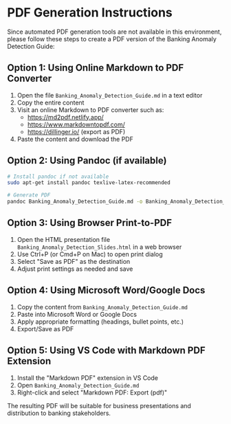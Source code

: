 # PDF Generation Instructions

Since automated PDF generation tools are not available in this environment, please follow these steps to create a PDF version of the Banking Anomaly Detection Guide:

## Option 1: Using Online Markdown to PDF Converter
1. Open the file `Banking_Anomaly_Detection_Guide.md` in a text editor
2. Copy the entire content
3. Visit an online Markdown to PDF converter such as:
   - https://md2pdf.netlify.app/
   - https://www.markdowntopdf.com/
   - https://dillinger.io/ (export as PDF)
4. Paste the content and download the PDF

## Option 2: Using Pandoc (if available)
```bash
# Install pandoc if not available
sudo apt-get install pandoc texlive-latex-recommended

# Generate PDF
pandoc Banking_Anomaly_Detection_Guide.md -o Banking_Anomaly_Detection_Guide.pdf --pdf-engine=pdflatex
```

## Option 3: Using Browser Print-to-PDF
1. Open the HTML presentation file `Banking_Anomaly_Detection_Slides.html` in a web browser
2. Use Ctrl+P (or Cmd+P on Mac) to open print dialog
3. Select "Save as PDF" as the destination
4. Adjust print settings as needed and save

## Option 4: Using Microsoft Word/Google Docs
1. Copy the content from `Banking_Anomaly_Detection_Guide.md`
2. Paste into Microsoft Word or Google Docs
3. Apply appropriate formatting (headings, bullet points, etc.)
4. Export/Save as PDF

## Option 5: Using VS Code with Markdown PDF Extension
1. Install the "Markdown PDF" extension in VS Code
2. Open `Banking_Anomaly_Detection_Guide.md`
3. Right-click and select "Markdown PDF: Export (pdf)"

The resulting PDF will be suitable for business presentations and distribution to banking stakeholders.
